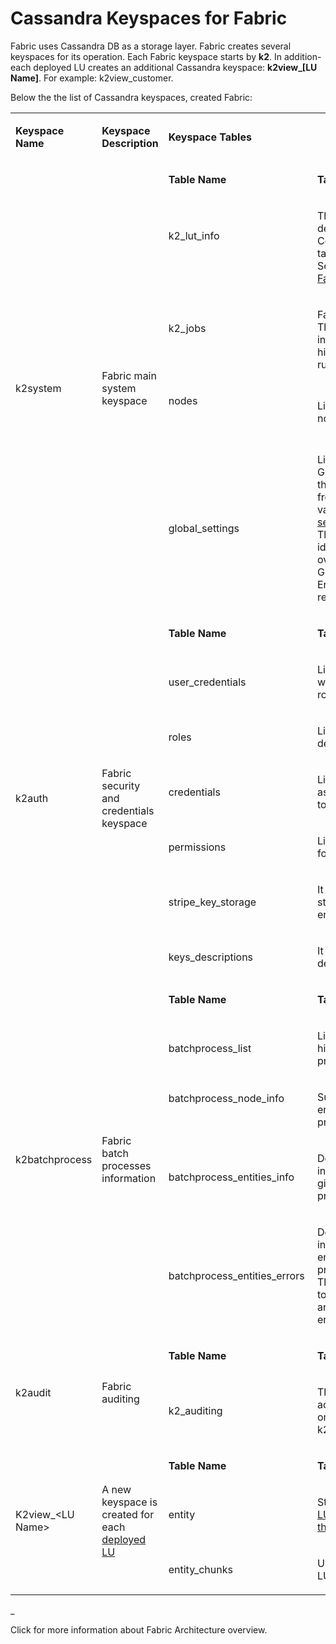 # Cassandra Keyspaces for Fabric

Fabric uses Cassandra DB as a storage layer. Fabric creates several keyspaces for its operation. Each Fabric keyspace starts by **k2**. In addition- each deployed LU creates an additional Cassandra keyspace: **k2view_[LU Name]**. For example: k2view_customer.

Below the the list of Cassandra keyspaces, created Fabric:

<table>
<tbody>
<tr>
<td width="150pxl">
<p><strong>Keyspace Name</strong></p>
</td>
<td width="250pxl">
<p><strong>Keyspace Description</strong></p>
</td>
<td colspan="2" width="500pxl">
<p><strong>Keyspace Tables</strong></p>
</td>
</tr>
<tr>
<td rowspan="5" width="150pxl">
<p>k2system</p>
</td>
<td rowspan="5" width="250pxl">
<p>Fabric main system keyspace</p>
</td>
<td width="150pxl">
<p><strong>Table Name</strong></p>
</td>
<td width="350pxl">
<p><strong>Table Description</strong></p>
</td>
</tr>
<tr>
<td width="150pxl">
<p>k2_lut_info&nbsp;</p>
<p>&nbsp;</p>
</td>
<td width="350pxl">
<p>This table holds definitions of LUs, Common (reference) tables and Web Services <a href="/articles/16_deploy_fabric/01_deploy_Fabric_project.md">deployed to Fabric.</a></p>
</td>
</tr>
<tr>
<td width="150pxl">
<p>k2_jobs</p>
<p>&nbsp;</p>
</td>
<td width="350pxl">
<p>Fabric Jobs table. This table contains information on the history of all the jobs run on Fabric</p>
</td>
</tr>
<tr>
<td width="150pxl">
<p>nodes</p>
<p>&nbsp;</p>
</td>
<td width="350pxl">
<p>List of all Fabric nodes in the cluster</p>
</td>
</tr>
<tr>
<td width="150pxl">
<p>global_settings</p>
</td>
<td width="350pxl">
<p>List of all Globals/Environments that were overridden from the default value using <a href="/articles/08_globals/03_set_globals.md#how-do-i-use-set_global-global-command">set_global command</a>. This table is used to identify the overridden value of Globals or Environments when restarting Fabric.</p>
</td>
</tr>
<tr>
<td rowspan="7" width="150pxl">
<p>k2auth</p>
</td>
<td rowspan="7" width="250pxl">
<p>Fabric security and credentials keyspace</p>
</td>
<td width="150pxl">
<p><strong>Table Name</strong></p>
</td>
<td width="350pxl">
<p><strong>Table Description</strong></p>
</td>
</tr>
<tr>
<td width="150pxl">
<p>user_credentials</p>
</td>
<td width="350pxl">
<p>List of Fabric users with the assigned roles.</p>
</td>
</tr>
<tr>
<td width="150pxl">
<p>roles</p>
</td>
<td width="350pxl">
<p>List of role definitions.</p>
</td>
</tr>
<tr>
<td width="150pxl">
<p>credentials</p>
</td>
<td width="350pxl">
<p>List of tokens with assigned roles. The tokens are encrypted.</p>
</td>
</tr>
<tr>
<td width="150pxl">
<p>permissions</p>
</td>
<td width="350pxl">
<p>List of permissions for a given role.</p>
</td>
</tr>
<tr>
<td width="150pxl">
<p>stripe_key_storage</p>
</td>
<td width="350pxl">
<p>It contains the stripped master key encrypted info.</p>
</td>
</tr>
<tr>
<td width="150pxl">
<p>keys_descriptions</p>
</td>
<td width="350pxl">
<p>It contains master key descriptions.</p>
</td>
</tr>
<tr>
<td rowspan="5" width="150pxl">
<p>k2batchprocess</p>
</td>
<td rowspan="5" width="250pxl">
<p>Fabric batch processes information</p>
</td>
<td width="150pxl">
<p><strong>Table Name</strong></p>
</td>
<td width="350pxl">
<p><strong>Table Description</strong></p>
</td>
</tr>
<tr>
<td width="150pxl">
<p>batchprocess_list</p>
</td>
<td width="350pxl">
<p>List of the entire history of the batch process commands.</p>
</td>
</tr>
<tr>
<td width="150pxl">
<p>batchprocess_node_info&nbsp;&nbsp;&nbsp;&nbsp;&nbsp;&nbsp;&nbsp;</p>
<p>&nbsp;</p>
</td>
<td width="350pxl">
<p>Summary of handled entities per batch process per node.</p>
</td>
</tr>
<tr>
<td width="150pxl">
<p>batchprocess_entities_info</p>
</td>
<td width="350pxl">
<p>Detailed execution information for a given entity per batch process command.</p>
</td>
</tr>
<tr>
<td width="150pxl">
<p>batchprocess_entities_errors&nbsp;</p>
</td>
<td width="350pxl">
<p>Detailed entities information for failed entities per batch process command. This table is intended to simplify the analysis of failed entities.</p>
</td>
</tr>
<tr>
<td rowspan="2" width="150pxl">
<p>k2audit</p>
</td>
<td rowspan="2" width="250pxl">
<p>Fabric auditing</p>
</td>
<td width="150pxl">
<p><strong>Table Name</strong></p>
</td>
<td width="350pxl">
<p><strong>Table Description</strong></p>
</td>
</tr>
<tr>
<td width="150pxl">
<p>k2_auditing</p>
</td>
<td width="350pxl">
<p>The auditing saves all activities, performed on Fabric, in k2_auditing table</p>
</td>
</tr>
<tr>
<td rowspan="3" width="150pxl">
<p>K2view_&lt;LU Name&gt;</p>
</td>
<td rowspan="3" width="250pxl">
<p>A new keyspace is created for each <a href="/articles/16_deploy_fabric/01_deploy_Fabric_project.md#how-are-deployed-objects-reflected-in-cassandra">deployed LU</a></p>
</td>
<td width="150pxl">
<p><strong>Table Name</strong></p>
</td>
<td width="250pxl">
<p><strong>Table Description</strong></p>
</td>
</tr>
<tr>
<td width="150pxl">
<p>entity</p>
</td>
<td width="350pxl">
<p>Stores the list of all <a href= "/articles/01_fabric_overview/02_fabric_glossary.md#lui">LU instances and their micro database.</a></p>
</td>
</tr>
<tr>
<td width="150pxl">
<p>entity_chunks</p>
</td>
<td width="350pxl">
<p>Used to store large LU instances.</p>
</td>
</tr>
</tbody>
</table>
<p>_</p>

Click for more information about Fabric Architecture overview.

<!-- Add links- drop 1- WS, Fabric architecture, Fabric credentials-->

<!-- Add links- next drops- Jobs, Batch processes, audit, LU storage, security hardening-->